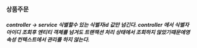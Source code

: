 ### 상품주문

##### controller -> service 식별할수 있는 식별자id 값만 넘긴다. controller 에서 식별자아이디 조회후 엔티티 객체를 넘겨도 트랜잭션 처리 상태에서 조회하지 않았기때문에영속성 컨텍스트에서 관리를 하지 않는다.